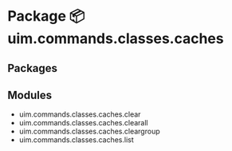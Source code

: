 # Package 📦 uim.commands.classes.caches

## Packages

## Modules
* uim.commands.classes.caches.clear
* uim.commands.classes.caches.clearall
* uim.commands.classes.caches.cleargroup
* uim.commands.classes.caches.list
